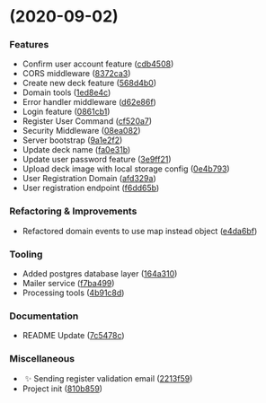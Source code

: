#  (2020-09-02)


### Features

- Confirm user account feature ([cdb4508](https://github.com/Miczeq22/brainflash-api/commit/cdb45085547ee0baefac05c3726a57a706ca3d84))
- CORS middleware ([8372ca3](https://github.com/Miczeq22/brainflash-api/commit/8372ca37caebd56533d39955684fd793e5582dbf))
- Create new deck feature ([568d4b0](https://github.com/Miczeq22/brainflash-api/commit/568d4b09410d82eedfc4b2333290ce6173c13e29))
- Domain tools ([1ed8e4c](https://github.com/Miczeq22/brainflash-api/commit/1ed8e4cb026d418a42e511f144e77165af732d08))
- Error handler middleware ([d62e86f](https://github.com/Miczeq22/brainflash-api/commit/d62e86f46c1b8422a5b32d85680b8e12d2383a98))
- Login feature ([0861cb1](https://github.com/Miczeq22/brainflash-api/commit/0861cb15d61f71a415772c962383713928251bf2))
- Register User Command ([cf520a7](https://github.com/Miczeq22/brainflash-api/commit/cf520a7001d89b3595bc08abad3e4ecb6b392353))
- Security Middleware ([08ea082](https://github.com/Miczeq22/brainflash-api/commit/08ea0826dfcd30484a390e23665a6e443a624dd0))
- Server bootstrap ([9a1e2f2](https://github.com/Miczeq22/brainflash-api/commit/9a1e2f21d6db5e1b62a5df019e4a8bfb975fb921))
- Update deck name ([fa0e31b](https://github.com/Miczeq22/brainflash-api/commit/fa0e31bbbf762c2fceb672445aa5e80c292f84ad))
- Update user password feature ([3e9ff21](https://github.com/Miczeq22/brainflash-api/commit/3e9ff216832e081b43e6809d278cbabd94428357))
- Upload deck image with local storage config ([0e4b793](https://github.com/Miczeq22/brainflash-api/commit/0e4b79359a7b5bff670584ec5fc4db769ad975e4))
- User Registration Domain ([afd329a](https://github.com/Miczeq22/brainflash-api/commit/afd329aa493813c5f85492ec6582898a363b2ac4))
- User registration endpoint ([f6dd65b](https://github.com/Miczeq22/brainflash-api/commit/f6dd65bcb088abcb1faf699ecd0355da182f25b6))


### Refactoring & Improvements

- Refactored domain events to use map instead object ([e4da6bf](https://github.com/Miczeq22/brainflash-api/commit/e4da6bf4d869aae81582bbe1a5dce3f94a7be88a))


### Tooling

- Added postgres database layer ([164a310](https://github.com/Miczeq22/brainflash-api/commit/164a31087b591c996669ca37681223cd52067272))
- Mailer service ([f7ba499](https://github.com/Miczeq22/brainflash-api/commit/f7ba499511a4ef24ea49846e268d2ac9d298d326))
- Processing tools ([4b91c8d](https://github.com/Miczeq22/brainflash-api/commit/4b91c8d4fbd237d3d4303fddc17155a8b262119f))


### Documentation

- README Update ([7c5478c](https://github.com/Miczeq22/brainflash-api/commit/7c5478c708ffbb8e63392b74cfe078f246c4a391))


### Miscellaneous

-  ✨ Sending register validation email ([2213f59](https://github.com/Miczeq22/brainflash-api/commit/2213f59417149af361e5c0dbf62792f11dfb3df1))
- Project init ([810b859](https://github.com/Miczeq22/brainflash-api/commit/810b859114ba5792eb727801a3231b1f3f2c2fe8))

